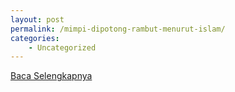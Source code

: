 ```yaml
---
layout: post
permalink: /mimpi-dipotong-rambut-menurut-islam/
categories:
    - Uncategorized
---
```


[Baca Selengkapnya](/03)